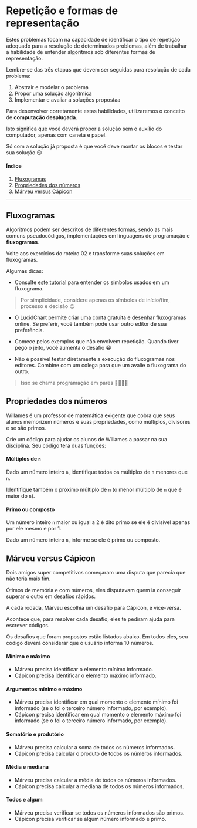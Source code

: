 # Repetição e formas de representação

Estes problemas focam na capacidade de identificar o tipo de repetição adequado para a resolução de determinados problemas, além de trabalhar a habilidade de entender algoritmos sob diferentes formas de representação.

Lembre-se das três etapas que devem ser seguidas para resolução de cada problema:

1. Abstrair e modelar o problema
2. Propor uma solução algorítmica
3. Implementar e avaliar a soluções propostaa

Para desenvolver corretamente estas habilidades, utilizaremos o conceito de **computação desplugada**.

Isto significa que você deverá propor a solução sem o auxílio do computador, apenas com caneta e papel.

Só com a solução já proposta é que você deve montar os blocos e testar sua solução 😏

#### Índice
1. [Fluxogramas](#fluxogramas)
2. [Propriedades dos números](#propriedades-dos-números)
3. [Márveu versus Cápicon](#márveu-versus-cápicon)

---

## Fluxogramas

Algoritmos podem ser descritos de diferentes formas, sendo as mais comuns pseudocódigos, implementações em linguagens de programação e **fluxogramas**.

Volte aos exercícios do roteiro 02 e transforme suas soluções em fluxogramas.

Algumas dicas:
- Consulte [este tutorial](https://www.lucidchart.com/pages/what-is-a-flowchart-tutorial) para entender os símbolos usados em um fluxograma.

> Por simplicidade, considere apenas os símbolos de início/fim, processo e decisão 😉

- O LucidChart permite criar uma conta gratuita e desenhar fluxogramas online. Se preferir, você também pode usar outro editor de sua preferência.

- Comece pelos exemplos que não envolvem repetição. Quando tiver pego o jeito, você aumenta o desafio 😁

- Não é possível testar diretamente a execução do fluxogramas nos editores. Combine com um colega para que um avalie o fluxograma do outro. 

> Isso se chama programação em pares 💃🏻🕺🏻

## Propriedades dos números

Willames é um professor de matemática exigente que cobra que seus alunos memorizem números e suas propriedades, como múltiplos, divisores e se são primos.

Crie um código para ajudar os alunos de Willames a passar na sua disciplina. Seu código terá duas funções:

#### Múltiplos de `n`

Dado um número inteiro `n`, identifique todos os múltiplos de `n` menores que `n`. 

Identifique também o próximo múltiplo de `n` (o menor múltiplo de `n` que é maior do `n`).

#### Primo ou composto

Um número inteiro `n` maior ou igual a 2 é dito primo se ele é divisível apenas por ele mesmo e por 1.

Dado um número inteiro `n`, informe se ele é primo ou composto.

## Márveu versus Cápicon

Dois amigos super competitivos começaram uma disputa que parecia que não teria mais fim. 

Ótimos de memória e com números, eles disputavam quem ia conseguir superar o outro em desafios rápidos.

A cada rodada, Márveu escolhia um desafio para Cápicon, e vice-versa.

Acontece que, para resolver cada desafio, eles te pediram ajuda para escrever códigos.

Os desafios que foram propostos estão listados abaixo. Em todos eles, seu código deverá considerar que o usuário informa 10 números. 

#### Mínimo e máximo

- Márveu precisa identificar o elemento mínimo informado.
- Cápicon precisa identificar o elemento máximo informado.

#### Argumentos mínimo e máximo

- Márveu precisa identificar em qual momento o elemento mínimo foi informado (se o foi o terceiro número informado, por exemplo).
- Cápicon precisa identificar em qual momento o elemento máximo foi informado (se o foi o terceiro número informado, por exemplo).

#### Somatório e produtório

- Márveu precisa calcular a soma de todos os números informados.
- Cápicon precisa calcular o produto de todos os números informados.

#### Média e mediana

- Márveu precisa calcular a média de todos os números informados.
- Cápicon precisa calcular a mediana de todos os números informados.

#### Todos e algum

- Márveu precisa verificar se todos os números informados são primos.
- Cápicon precisa verificar se algum número informado é primo.
